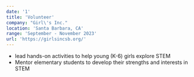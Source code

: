 ```yaml
---
date: '1'
title: 'Volunteer'
company: "Girl\'s Inc."
location: 'Santa Barbara, CA'
range: 'September - November 2023'
url: 'https://girlsincsb.org/'
---
```


- lead hands-on activities to help young (K-6) girls explore STEM
- Mentor elementary students to develop their strengths and interests in STEM
